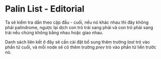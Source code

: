 # Palin List - Editorial

Ta sẽ kiểm tra dần theo cặp đầu - cuối, nếu nó khác nhau thì đây không phải palindrome, ngược lại dịch con trỏ trái sang phải và con trỏ phải sang trái nếu chúng không bằng nhau hoặc giao nhau.

Danh sách liên kết ở đây sẽ cần cài đặt bổ sung thêm trường $last$ trỏ vào phần tử cuối, và mỗi node sẽ có thêm trường $prev$ trỏ vào phần tử liền trước nó.